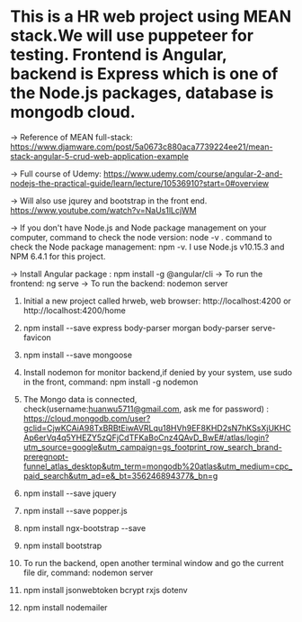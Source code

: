 
# This is a HR web project using MEAN stack.We will use puppeteer for testing. Frontend is Angular, backend is Express which is one of the Node.js packages, database is mongodb cloud.

-> Reference of MEAN full-stack: https://www.djamware.com/post/5a0673c880aca7739224ee21/mean-stack-angular-5-crud-web-application-example

-> Full course of Udemy: https://www.udemy.com/course/angular-2-and-nodejs-the-practical-guide/learn/lecture/10536910?start=0#overview

-> Will also use jqurey and bootstrap in the front end. https://www.youtube.com/watch?v=NaUs1lLcjWM

-> If you don't have Node.js and Node package management on your computer, command to check the node version: node -v . command to check the Node package management: npm -v. I use Node.js v10.15.3 and NPM 6.4.1 for this project.

-> Install Angular package : npm install -g @angular/cli
-> To run the frontend: ng serve
-> To run the backend: nodemon server

1. Initial a new project called hrweb, web browser: http://localhost:4200 or http://localhost:4200/home
 
2. npm install --save express body-parser morgan body-parser serve-favicon

3. npm install --save mongoose

4. Install nodemon for monitor backend,if denied by your system, use sudo in the front, command: npm install -g nodemon

5. The Mongo data is connected, check(username:huanwu5711@gmail.com, ask me for password) : https://cloud.mongodb.com/user?gclid=CjwKCAiA98TxBRBtEiwAVRLqu18HVh9EF8KHD2sN7hKSsXjUKHCAp6erVq4q5YHEZY5zQFjCdTFKaBoCnz4QAvD_BwE#/atlas/login?utm_source=google&utm_campaign=gs_footprint_row_search_brand-preregnopt-funnel_atlas_desktop&utm_term=mongodb%20atlas&utm_medium=cpc_paid_search&utm_ad=e&_bt=356246894377&_bn=g

6. npm install --save jquery

7. npm install --save popper.js

8. npm install ngx-bootstrap --save

9. npm install bootstrap

10. To run the backend, open another terminal window and go the current file dir, 
   command: nodemon server
   
11. npm install jsonwebtoken bcrypt rxjs dotenv

12. npm install nodemailer







